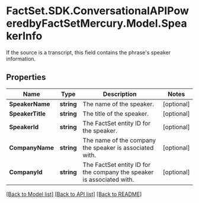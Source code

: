 # FactSet.SDK.ConversationalAPIPoweredbyFactSetMercury.Model.SpeakerInfo
If the source is a transcript, this field contains the phrase's speaker information.

## Properties

Name | Type | Description | Notes
------------ | ------------- | ------------- | -------------
**SpeakerName** | **string** | The name of the speaker. | [optional] 
**SpeakerTitle** | **string** | The title of the speaker. | [optional] 
**SpeakerId** | **string** | The FactSet entity ID for the speaker. | [optional] 
**CompanyName** | **string** | The name of the company the speaker is associated with. | [optional] 
**CompanyId** | **string** | The FactSet entity ID for the company the speaker is associated with. | [optional] 

[[Back to Model list]](../README.md#documentation-for-models) [[Back to API list]](../README.md#documentation-for-api-endpoints) [[Back to README]](../README.md)

